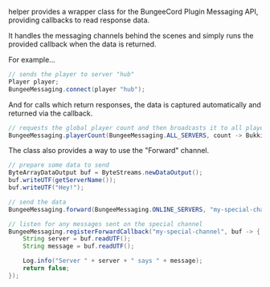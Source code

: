 helper provides a wrapper class for the BungeeCord Plugin Messaging API, providing callbacks to read response data.

It handles the messaging channels behind the scenes and simply runs the provided callback when the data is returned.

For example...
```java
// sends the player to server "hub"
Player player;
BungeeMessaging.connect(player "hub");
```

And for calls which return responses, the data is captured automatically and returned via the callback.
```java
// requests the global player count and then broadcasts it to all players
BungeeMessaging.playerCount(BungeeMessaging.ALL_SERVERS, count -> Bukkit.broadcastMessage("There are " + count + " players online!"));
```

The class also provides a way to use the "Forward" channel.
```java
// prepare some data to send
ByteArrayDataOutput buf = ByteStreams.newDataOutput();
buf.writeUTF(getServerName());
buf.writeUTF("Hey!");

// send the data
BungeeMessaging.forward(BungeeMessaging.ONLINE_SERVERS, "my-special-channel", buf);

// listen for any messages sent on the special channel
BungeeMessaging.registerForwardCallback("my-special-channel", buf -> {
    String server = buf.readUTF();
    String message = buf.readUTF();

    Log.info("Server " + server + " says " + message);
    return false;
});
```